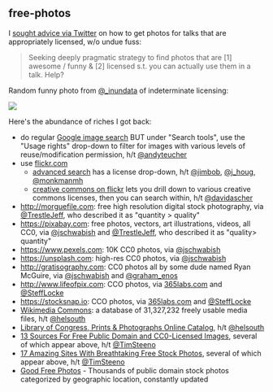 ## free-photos

I [sought advice via Twitter](https://twitter.com/JennyBryan/status/722194630784065538) on how to get photos for talks that are appropriately licensed, w/o undue fuss:

> Seeking deeply pragmatic strategy to find photos that are [1] awesome / funny & [2] licensed s.t. you can actually use them in a talk. Help?

Random funny photo from [\@_inundata](https://twitter.com/_inundata) of indeterminate licensing:

![](https://pbs.twimg.com/media/CgXRWSlVIAEMnze.jpg:large)

Here's the abundance of riches I got back:

  * do regular [Google image search](https://www.google.com/search?tbm=isch&q=pygmy+goat) BUT under "Search tools", use the "Usage rights" drop-down to filter for images with various levels of reuse/modification permission, h/t [\@andyteucher](https://twitter.com/andyteucher)
  * use [flickr.com](https://www.flickr.com)
    - [advanced search](https://www.flickr.com/search/advanced/) has a license drop-down, h/t [\@jimbob](https://twitter.com/jimbob), [\@j_houg](https://twitter.com/j_houg), [\@monkmanmh](https://twitter.com/monkmanmh)
    - [creative commons on flickr](https://www.flickr.com/creativecommons/) lets you drill down to various creative commons licenses, then you can search within, h/t [\@davidascher ](https://twitter.com/davidascher)
  * <http://morguefile.com>: free high resolution digital stock photography, via [\@TrestleJeff](https://twitter.com/TrestleJeff), who described it as "quantity > quality"
  * <https://pixabay.com>: free photos, vectors, art illustrations, videos, all CC0, via [\@jschwabish](https://twitter.com/jschwabish) and [\@TrestleJeff](https://twitter.com/TrestleJeff), who described it as "quality> quantity"
  * <https://www.pexels.com>: 10K CC0 photos, via [\@jschwabish](https://twitter.com/jschwabish)
  * <https://unsplash.com>: high-res CC0 photos, via [\@jschwabish](https://twitter.com/jschwabish)
  * <http://gratisography.com>: CC0 photos all by some dude named Ryan McGuire, via [\@jschwabish](https://twitter.com/jschwabish) and [\@graham_enos](https://twitter.com/graham_enos)
  * <http://www.lifeofpix.com>: CCO photos, via [365labs.com](http://356labs.com/5-web-sites-which-deliver-free-hq-images-in-your-inbox/) and [\@SteffLocke](https://twitter.com/SteffLocke)
  * <https://stocksnap.io>: CCO photos, via [365labs.com](http://356labs.com/5-web-sites-which-deliver-free-hq-images-in-your-inbox/) and [\@SteffLocke](https://twitter.com/SteffLocke)
  * [Wikimedia Commons](https://commons.wikimedia.org/wiki/Main_Page): a database of 31,327,232 freely usable media files, h/t [\@helsouth](https://twitter.com/helsouth)
  * [Library of Congress, Prints & Photographs Online Catalog](http://www.loc.gov/pictures/), h/t [\@helsouth](https://twitter.com/helsouth)
  * [13 Sources For Free Public Domain and CC0-Licensed Images](http://wptavern.com/13-sources-for-free-public-domain-and-cc0-licensed-images), several of which appear above, h/t [\@TimSteeno](https://twitter.com/TimSteeno)
  * [17 Amazing Sites With Breathtaking Free Stock Photos](https://bootstrapbay.com/blog/free-stock-photos/), several of which appear above, h/t [\@TimSteeno](https://twitter.com/TimSteeno)
   * [Good Free Photos](https://www.goodfreephotos.com) - Thousands of public domain stock photos categorized by geographic location, constantly updated
